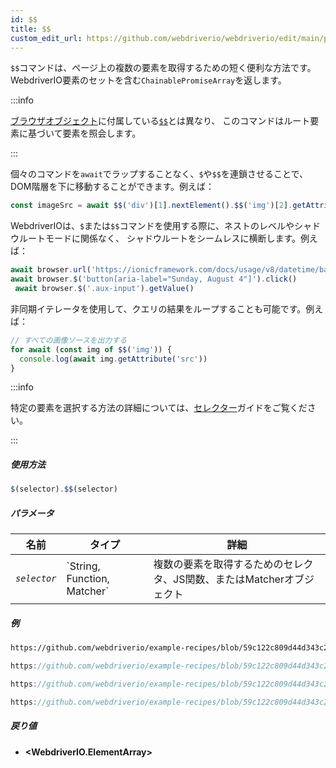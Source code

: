 ```yaml
---
id: $$
title: $$
custom_edit_url: https://github.com/webdriverio/webdriverio/edit/main/packages/webdriverio/src/commands/element/$$.ts
---
```


`$$`コマンドは、ページ上の複数の要素を取得するための短く便利な方法です。
WebdriverIO要素のセットを含む`ChainablePromiseArray`を返します。

:::info

[ブラウザオブジェクト](/docs/api/browser)に付属している[`$$`](/docs/api/browser/$$)とは異なり、
このコマンドはルート要素に基づいて要素を照会します。

:::

個々のコマンドを`await`でラップすることなく、`$`や`$$`を連鎖させることで、
DOM階層を下に移動することができます。例えば：

```js
const imageSrc = await $$('div')[1].nextElement().$$('img')[2].getAttribute('src')
```

WebdriverIOは、`$`または`$$`コマンドを使用する際に、ネストのレベルやシャドウルートモードに関係なく、
シャドウルートをシームレスに横断します。例えば：

```js
await browser.url('https://ionicframework.com/docs/usage/v8/datetime/basic/demo.html?ionic:mode=md')
await browser.$('button[aria-label="Sunday, August 4"]').click()
 await browser.$('.aux-input').getValue()
```

非同期イテレータを使用して、クエリの結果をループすることも可能です。例えば：

```js
// すべての画像ソースを出力する
for await (const img of $$('img')) {
  console.log(await img.getAttribute('src'))
}
```

:::info

特定の要素を選択する方法の詳細については、[セレクター](/docs/selectors)ガイドをご覧ください。

:::

##### 使用方法

```js
$(selector).$$(selector)
```

##### パラメータ

<table>
  <thead>
    <tr>
      <th>名前</th><th>タイプ</th><th>詳細</th>
    </tr>
  </thead>
  <tbody>
    <tr>
      <td><code><var>selector</var></code></td>
      <td>`String, Function, Matcher`</td>
      <td>複数の要素を取得するためのセレクタ、JS関数、またはMatcherオブジェクト</td>
    </tr>
  </tbody>
</table>

##### 例

```html reference title="example.html" useHTTPS
https://github.com/webdriverio/example-recipes/blob/59c122c809d44d343c231bde2af7e8456c8f086c/queryElements/example.html
```

```js reference title="multipleElements.js" useHTTPS
https://github.com/webdriverio/example-recipes/blob/59c122c809d44d343c231bde2af7e8456c8f086c/queryElements/multipleElements.js#L6-L7
```

```js reference title="multipleElements.js" useHTTPS
https://github.com/webdriverio/example-recipes/blob/59c122c809d44d343c231bde2af7e8456c8f086c/queryElements/multipleElements.js#L15-L24
```

```js reference title="multipleElements.js" useHTTPS
https://github.com/webdriverio/example-recipes/blob/59c122c809d44d343c231bde2af7e8456c8f086c/queryElements/multipleElements.js#L32-L39
```

##### 戻り値

- **&lt;WebdriverIO.ElementArray&gt;**